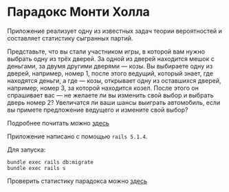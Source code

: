 # Парадокс Монти Холла

Приложение реализует одну из известных задач теории вероятностей и составляет статистику сыгранных партий.

Представьте, что вы стали участником игры, в которой вам нужно выбрать одну из трёх дверей. За одной из дверей находится мешок с деньгами, за двумя другими дверями — козы. Вы выбираете одну из дверей, например, номер 1, после этого ведущий, который знает, где находятся деньги, а где — козы, открывает одну из оставшихся дверей, например, номер 3, за которой находится козел. После этого он спрашивает вас — не желаете ли вы изменить свой выбор и выбрать дверь номер 2? Увеличатся ли ваши шансы выиграть автомобиль, если вы примете предложение ведущего и измените свой выбор?

Подробнее почитать можно [здесь](https://ru.wikipedia.org/wiki/%D0%9F%D0%B0%D1%80%D0%B0%D0%B4%D0%BE%D0%BA%D1%81_%D0%9C%D0%BE%D0%BD%D1%82%D0%B8_%D0%A5%D0%BE%D0%BB%D0%BB%D0%B0)

Приложение написано с помощью `rails 5.1.4`.

Для запуска:

    bundle exec rails db:migrate
    bundle exec rails s
    
Проверить статистику парадокса можно [здесь](http://monti-hall-paradox.herokuapp.com/)
